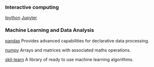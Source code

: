 

### Interactive computing

[Ipython](https://ipython.org/)
[Jupyter](https://jupyter.org/)

### Machine Learning and Data Analysis

[pandas](https://pandas.pydata.org/)
Provides advanced capabilities for declarative data
processing.

[numpy](http://www.numpy.org/)
Arrays and matrices with associated maths operations.

[skil-learn](http://scikit-learn.org/)
A library of ready to use machine learning algorithms.
